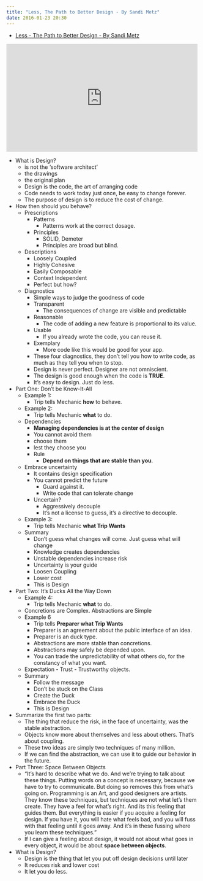 ```yaml
---
title: "Less, The Path to Better Design - By Sandi Metz"
date: 2016-01-23 20:30
---
```


- [Less - The Path to Better Design - By Sandi Metz](https://vimeo.com/26330100)

<iframe src="https://player.vimeo.com/video/26330100" width="500" height="281" frameborder="0" webkitallowfullscreen mozallowfullscreen allowfullscreen></iframe>

- What is Design?
    - is not the ‘software architect’
    - the drawings
    - the original plan
    - Design is the code, the art of arranging code
    - Code needs to work today just once, be easy to change forever.
    - The purpose of design is to reduce the cost of change.
- How then should you behave?
    - Prescriptions
        - Patterns
            - Patterns work at the correct dosage.
        - Principles
            - SOLID, Demeter
            - Principles are broad but blind.
    - Descriptions
        - Loosely Coupled
        - Highly Cohesive
        - Easily Composable
        - Context Independent
        - Perfect but how?
    - Diagnostics
        - Simple ways to judge the goodness of code
        - Transparent
            - The consequences of change are visible and predictable
        - Reasonable
            - The code of adding a new feature is proportional to its value.
        - Usable
            - If you already wrote the code, you can reuse it.
        - Exemplary
            - More code like this would be good for your app.
        - These four diagnostics, they don’t tell you how to write code, as much as they tell you when to stop.
        - Design is never perfect. Designer are not omniscient.
        - The design is good enough when the code is **TRUE**.
        - It’s easy to design. Just do less.
- Part One: Don’t be Know-It-All
    - Example 1:
        - Trip tells Mechanic **how** to behave.
    - Example 2:
        - Trip tells Mechanic **what** to do.
    - Dependencies
        - **Managing dependencies is at the center of design**
        - You cannot avoid them
        - choose them
        - lest they choose you
        - Rule
            - **Depend on things that are stable than you**.
    - Embrace uncertainty
        - It contains design specification
        - You cannot predict the future
            - Guard against it.
            - Write code that can tolerate change
        - Uncertain?
            - Aggressively decouple
            - It’s not a license to guess, it’s a directive to decouple. 
    - Example 3:
        - Trip tells Mechanic **what Trip Wants**
    - Summary
        - Don’t guess what changes will come. Just guess what will change
        - Knowledge creates dependencies
        - Unstable dependencies increase risk
        - Uncertainty is your guide
        - Loosen Coupling
        - Lower cost
        - This is Design
- Part Two: It’s Ducks All the Way Down
    - Example 4:
        - Trip tells Mechanic **what** to do.
    - Concretions are Complex. Abstractions are Simple
    - Example 6
        - Trip tells **Preparer what Trip Wants**
        - Preparer is an agreement about the public interface of an idea.
        - Preparer is an duck type.
        - Abstractions are more stable than concretions. 
        - Abstractions may safely be depended upon.
        - You can trade the unpredictability of what others do, for the constancy of what you want.
    - Expectation - Trust - Trustworthy objects.
    - Summary
        - Follow the message
        - Don’t be stuck on the Class
        - Create the Duck
        - Embrace the Duck
        - This is Design
- Summarize the first two parts:
    - The thing that reduce the risk, in the face of uncertainty, was the stable abstraction.
    - Objects know more about themselves and less about others. That’s about coupling.
    - These two ideas are simply two techniques of many million.
    - If we can find the abstraction, we can use it to guide our behavior in the future.
- Part Three: Space Between Objects
    - “It’s hard to describe what we do. And we’re trying to talk about these things. Putting words on a concept is necessary, because we have to try to communicate. But doing so removes this from what’s going on. Programming is an Art, and good designers are artists. They know these techniques, but techniques are not what let’s them create. They have a feel for what’s right. And its this feeling that guides them. But everything is easier if you acquire a feeling for design. If you have it, you will hate what feels bad, and you will fuss with that feeling until it goes away. And it’s in these fussing where you learn these techniques.”
    - If I can give a feeling about design, it would not about what goes in every object, it would be about **space between objects**.
- What is Design?
    - Design is the thing that let you put off design decisions until later
    - It reduces risk and lower cost
    - It let you do less.